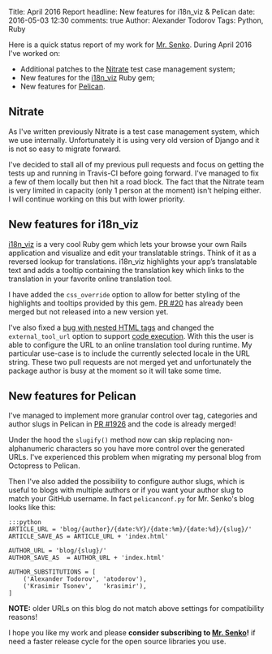 Title: April 2016 Report
headline: New features for i18n_viz & Pelican
date: 2016-05-03 12:30
comments: true
Author: Alexander Todorov
Tags: Python, Ruby

Here is a quick status report of my work for [Mr. Senko](http://MrSenko.com). During
April 2016 I've worked on:

* Additional patches to the [Nitrate](https://github.com/Nitrate/Nitrate/pulls/atodorov)
test case management system;
* New features for the [i18n_viz](https://github.com/railslove/i18n_viz/pulls/atodorov)
Ruby gem;
* New features for [Pelican](https://github.com/getpelican/pelican/pull/1926).


Nitrate
-------

As I've written previously Nitrate is a test case management system, which we use internally.
Unfortunately it is using very old version of Django and it is not so easy to migrate
forward.

I've decided to stall all of my previous pull requests and focus on getting the tests
up and running in Travis-CI before going forward. I've managed to fix a few of them
locally but then hit a road block. The fact that the Nitrate team is very limited in
capacity (only 1 person at the moment) isn't helping either. I will continue working
on this but with lower priority.


New features for i18n_viz
--------------------------

[i18n_viz](https://github.com/railslove/i18n_viz) is a very cool Ruby gem which
lets your browse your own Rails application and visualize and edit your translatable
strings. Think of it as a reversed lookup for translations.
i18n_viz highlights your app’s translatable text and adds a tooltip containing
the translation key which links to the translation in your favorite online
translation tool.

I have added the `css_override` option to allow for better styling of the
highlights and tooltips provided by this gem.
[PR #20](https://github.com/railslove/i18n_viz/pull/20) has already been merged
but not released into a new version yet.

I've also fixed a
[bug with nested HTML tags](https://github.com/railslove/i18n_viz/pull/19) and
changed the `external_tool_url` option to support
[code execution](https://github.com/railslove/i18n_viz/pull/22). With this
the user is able to configure the URL to an online translation tool during
runtime. My particular use-case is to include the currently selected locale
in the URL string. These two pull requests are not merged yet and unfortunately
the package author is busy at the moment so it will take some time.

New features for Pelican
------------------------

I've managed to implement more granular control over tag, categories and
author slugs in Pelican in
[PR #1926](https://github.com/getpelican/pelican/pull/1926) and the code is
already merged!

Under the hood the `slugify()` method now can skip replacing non-alphanumeric
characters so you have more control over the generated URLs. I've experienced
this problem when migrating my personal blog from Octopress to Pelican.

Then I've also added the possibility to configure author slugs, which is
useful to blogs with multiple authors or if you want your author slug
to match your GitHub username.
In fact `pelicanconf.py` for Mr. Senko's blog looks like this:

    :::python
    ARTICLE_URL = 'blog/{author}/{date:%Y}/{date:%m}/{date:%d}/{slug}/'
    ARTICLE_SAVE_AS = ARTICLE_URL + 'index.html'
    
    AUTHOR_URL = 'blog/{slug}/'
    AUTHOR_SAVE_AS  = AUTHOR_URL + 'index.html'
    
    AUTHOR_SUBSTITUTIONS = [
        ('Alexander Todorov', 'atodorov'),
        ('Krasimir Tsonev',   'krasimir'),
    ]

**NOTE:** older URLs on this blog do not match above settings for
compatibility reasons!

I hope you like my work and please
**consider subscribing to [Mr. Senko]({filename}pages/subscribe.html)!**
if need a faster release cycle for the open source libraries you use.
